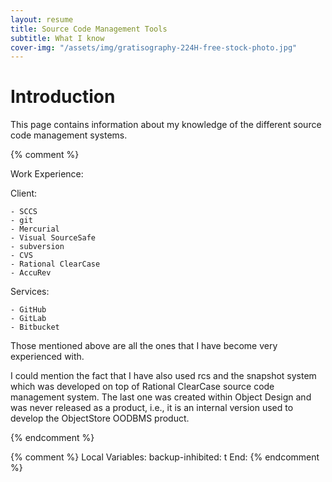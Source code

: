 ```yaml
---
layout: resume
title: Source Code Management Tools
subtitle: What I know
cover-img: "/assets/img/gratisography-224H-free-stock-photo.jpg"
---
```


# Introduction

This page contains information about my knowledge of the different source code management systems.

{% comment %}

Work Experience:

Client:

	- SCCS
	- git
	- Mercurial
	- Visual SourceSafe
	- subversion
	- CVS
	- Rational ClearCase
	- AccuRev

Services:

	- GitHub
	- GitLab
	- Bitbucket


Those mentioned above are all the ones that I have become very experienced with.

I could mention the fact that I have also used rcs and the snapshot system which was developed
on top of Rational ClearCase source code management system.  The last one was created within
Object Design and was never released as a product, i.e., it is an internal version used to
develop the ObjectStore OODBMS product.

{% endcomment %}

{% comment %}
Local Variables:
backup-inhibited: t
End:
{% endcomment %}
